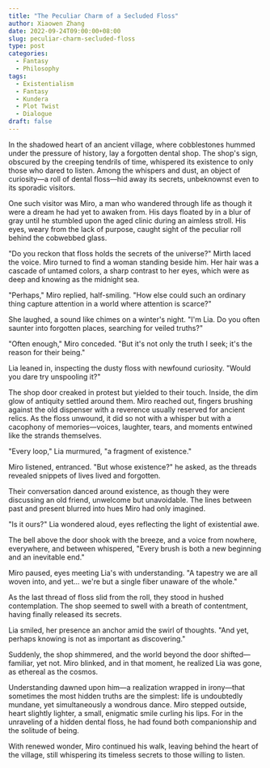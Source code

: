 ```yaml
---
title: "The Peculiar Charm of a Secluded Floss"
author: Xiaowen Zhang
date: 2022-09-24T09:00:00+08:00
slug: peculiar-charm-secluded-floss
type: post
categories:
  - Fantasy
  - Philosophy
tags:
  - Existentialism
  - Fantasy
  - Kundera
  - Plot Twist
  - Dialogue
draft: false
---
```


In the shadowed heart of an ancient village, where cobblestones hummed under the pressure of history, lay a forgotten dental shop. The shop's sign, obscured by the creeping tendrils of time, whispered its existence to only those who dared to listen. Among the whispers and dust, an object of curiosity—a roll of dental floss—hid away its secrets, unbeknownst even to its sporadic visitors.

One such visitor was Miro, a man who wandered through life as though it were a dream he had yet to awaken from. His days floated by in a blur of gray until he stumbled upon the aged clinic during an aimless stroll. His eyes, weary from the lack of purpose, caught sight of the peculiar roll behind the cobwebbed glass.

"Do you reckon that floss holds the secrets of the universe?" Mirth laced the voice. Miro turned to find a woman standing beside him. Her hair was a cascade of untamed colors, a sharp contrast to her eyes, which were as deep and knowing as the midnight sea.

"Perhaps," Miro replied, half-smiling. "How else could such an ordinary thing capture attention in a world where attention is scarce?"

She laughed, a sound like chimes on a winter's night. "I'm Lia. Do you often saunter into forgotten places, searching for veiled truths?"

"Often enough," Miro conceded. "But it's not only the truth I seek; it's the reason for their being."

Lia leaned in, inspecting the dusty floss with newfound curiosity. "Would you dare try unspooling it?"

The shop door creaked in protest but yielded to their touch. Inside, the dim glow of antiquity settled around them. Miro reached out, fingers brushing against the old dispenser with a reverence usually reserved for ancient relics. As the floss unwound, it did so not with a whisper but with a cacophony of memories—voices, laughter, tears, and moments entwined like the strands themselves.

"Every loop," Lia murmured, "a fragment of existence."

Miro listened, entranced. "But whose existence?" he asked, as the threads revealed snippets of lives lived and forgotten.

Their conversation danced around existence, as though they were discussing an old friend, unwelcome but unavoidable. The lines between past and present blurred into hues Miro had only imagined.

"Is it ours?" Lia wondered aloud, eyes reflecting the light of existential awe.

The bell above the door shook with the breeze, and a voice from nowhere, everywhere, and between whispered, "Every brush is both a new beginning and an inevitable end."

Miro paused, eyes meeting Lia's with understanding. "A tapestry we are all woven into, and yet... we're but a single fiber unaware of the whole."

As the last thread of floss slid from the roll, they stood in hushed contemplation. The shop seemed to swell with a breath of contentment, having finally released its secrets.

Lia smiled, her presence an anchor amid the swirl of thoughts. "And yet, perhaps knowing is not as important as discovering."

Suddenly, the shop shimmered, and the world beyond the door shifted—familiar, yet not. Miro blinked, and in that moment, he realized Lia was gone, as ethereal as the cosmos.

Understanding dawned upon him—a realization wrapped in irony—that sometimes the most hidden truths are the simplest: life is undoubtedly mundane, yet simultaneously a wondrous dance. Miro stepped outside, heart slightly lighter, a small, enigmatic smile curling his lips. For in the unraveling of a hidden dental floss, he had found both companionship and the solitude of being.

With renewed wonder, Miro continued his walk, leaving behind the heart of the village, still whispering its timeless secrets to those willing to listen.